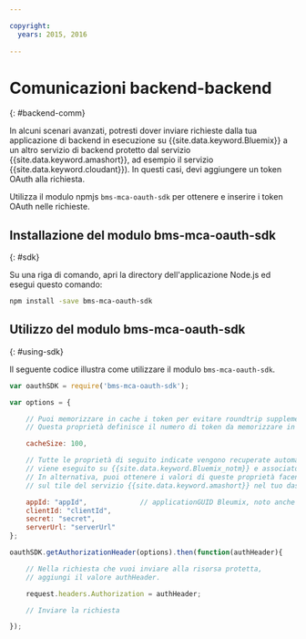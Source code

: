 ```yaml
---

copyright:
  years: 2015, 2016
  
---
```


# Comunicazioni backend-backend
{: #backend-comm}

In alcuni scenari avanzati, potresti dover inviare richieste dalla tua applicazione di backend in esecuzione su {{site.data.keyword.Bluemix}} a un altro servizio di backend protetto dal servizio {{site.data.keyword.amashort}}, ad esempio il servizio {{site.data.keyword.cloudant}}). In questi casi, devi aggiungere un token OAuth alla richiesta.

Utilizza il modulo npmjs `bms-mca-oauth-sdk` per ottenere e inserire i token OAuth nelle richieste.

## Installazione del modulo bms-mca-oauth-sdk
{: #sdk}

Su una riga di comando, apri la directory dell'applicazione Node.js ed esegui questo comando:

```Bash
npm install -save bms-mca-oauth-sdk
```

## Utilizzo del modulo bms-mca-oauth-sdk
{: #using-sdk}

Il seguente codice illustra come utilizzare il modulo `bms-mca-oauth-sdk`.


``` JavaScript
var oauthSDK = require('bms-mca-oauth-sdk');

var options = {

	// Puoi memorizzare in cache i token per evitare roundtrip supplementari su ogni richiesta
	// Questa proprietà definisce il numero di token da memorizzare in cache

	cacheSize: 100,

	// Tutte le proprietà di seguito indicate vengono recuperate automaticamente quando il tuo Node.js
	// viene eseguito su {{site.data.keyword.Bluemix_notm}} e associato mediante bind a un'istanza del servizio {{site.data.keyword.amashort}}.
	// In alternativa, puoi ottenere i valori di queste proprietà facendo clic su Visualizza credenziali
	// sul tile del servizio {{site.data.keyword.amashort}} nel tuo dashboard dell'applicazione {{site.data.keyword.Bluemix_notm}}

	appId: "appId",				// applicationGUID Bleumix, noto anche come tenantId
	clientId: "clientId",			
	secret: "secret",
	serverUrl: "serverUrl"
};

oauthSDK.getAuthorizationHeader(options).then(function(authHeader){

	// Nella richiesta che vuoi inviare alla risorsa protetta,
	// aggiungi il valore authHeader.

	request.headers.Authorization = authHeader;

	// Inviare la richiesta

});

```
